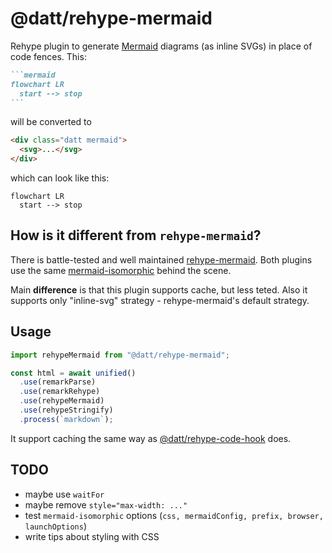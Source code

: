 # @datt/rehype-mermaid

Rehype plugin to generate [Mermaid](https://mermaid.js.org/) diagrams (as inline SVGs) in place of code fences. This:

````md
```mermaid
flowchart LR
  start --> stop
```
````

will be converted to

```html
<div class="datt mermaid">
  <svg>...</svg>
</div>
```

which can look like this:

```mermaid
flowchart LR
  start --> stop
```

## How is it different from `rehype-mermaid`?

There is battle-tested and well maintained [rehype-mermaid](https://github.com/remcohaszing/rehype-mermaid). Both plugins use the same [mermaid-isomorphic](https://github.com/remcohaszing/mermaid-isomorphic) behind the scene.

Main **difference** is that this plugin supports cache, but less teted. Also it supports only "inline-svg" strategy - rehype-mermaid's default strategy.

## Usage

```js
import rehypeMermaid from "@datt/rehype-mermaid";

const html = await unified()
  .use(remarkParse)
  .use(remarkRehype)
  .use(rehypeMermaid)
  .use(rehypeStringify)
  .process(`markdown`);
```

It support caching the same way as [@datt/rehype-code-hook](/packages/rehype-code-hook/) does.

## TODO

- maybe use `waitFor`
- maybe remove `style="max-width: ..."`
- test `mermaid-isomorphic` options (`css, mermaidConfig, prefix, browser, launchOptions`)
- write tips about styling with CSS

